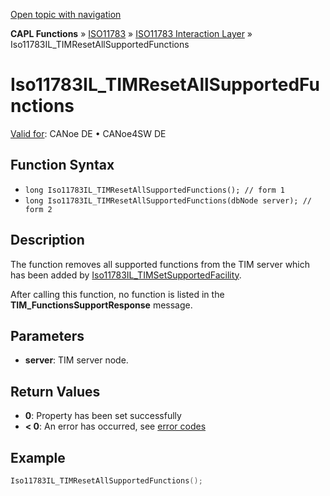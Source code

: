 [Open topic with navigation](../../../../../../CANoeDEFamily.htm#Topics/CAPLFunctions/ISO11783/ISOInteractionLayer/Functions/CAPLfunctionIso11783ILtimResetAllSupportedFunctions.md)

**CAPL Functions** » [ISO11783](../../CAPLfunctionsISO11783Overview.md) » [ISO11783 Interaction Layer](../CAPLfunctionsISOILOverview.md) » Iso11783IL_TIMResetAllSupportedFunctions

# Iso11783IL_TIMResetAllSupportedFunctions

[Valid for](../../../../Shared/FeatureAvailability.md): CANoe DE • CANoe4SW DE

## Function Syntax

- `long Iso11783IL_TIMResetAllSupportedFunctions(); // form 1`
- `long Iso11783IL_TIMResetAllSupportedFunctions(dbNode server); // form 2`

## Description

The function removes all supported functions from the TIM server which has been added by [Iso11783IL_TIMSetSupportedFacility](CAPLfunctionIso11783ILtimSetSupportedFacility.md).

After calling this function, no function is listed in the **TIM_FunctionsSupportResponse** message.

## Parameters

- **server**: TIM server node.

## Return Values

- **0**: Property has been set successfully
- **< 0**: An error has occurred, see [error codes](../../../CAPLfunctionsISOj1939ErrorCodes.md)

## Example

```c
Iso11783IL_TIMResetAllSupportedFunctions();
```
